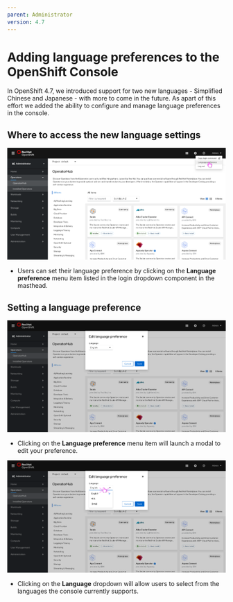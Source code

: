 ```yaml
---
parent: Administrator
version: 4.7
---
```


# Adding language preferences to the OpenShift Console

In OpenShift 4.7, we introduced support for two new languages - Simplified Chinese and Japanese - with more to come in the future. As apart of this effort we added the ability to configure and manage language preferences in the console.

## Where to access the new language settings 

![Accessing Language Preference](img/Accessing-preferences.png)
- Users can set their language preference by clicking on the **Language preference** menu item listed in the login dropdown component in the masthead. 

## Setting a language preference

![Edit language preference modal 1](img/Language_Modal_1.png)
- Clicking on the **Language preference** menu item will launch a modal to edit your preference. 

![Edit language preference modal 2](img/Language_Modal_2.png)
- Clicking on the **Language** dropdown will allow users to select from the languages the console currently supports.
